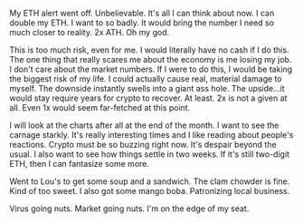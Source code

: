 My ETH alert went off. Unbelievable. It's all I can think about now. I can double my ETH. I want to so badly. It would bring the number I need so much closer to reality. 2x ATH. Oh my god.

This is too much risk, even for me. I would literally have no cash if I do this. The one thing that really scares me about the economy is me losing my job. I don't care about the market numbers. If I were to do this, I would be taking the biggest risk of my life. I could actually cause real, material damage to myself. The downside instantly swells into a giant ass hole. The upside...it would stay require years for crypto to recover. At least. 2x is not a given at all. Even 1x would seem far-fetched at this point.

I will look at the charts after all at the end of the month. I want to see the carnage starkly. It's really interesting times and I like reading about people's reactions. Crypto must be so buzzing right now. It's despair beyond the usual. I also want to see how things settle in two weeks. If it's still two-digit ETH, then I can fantasize some more.

Went to Lou's to get some soup and a sandwich. The clam chowder is fine. Kind of too sweet. I also got some mango boba. Patronizing local business.

Virus going nuts. Market going nuts. I'm on the edge of my seat.
